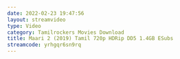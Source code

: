 ```yaml
---
date: 2022-02-23 19:47:56
layout: streamvideo
type: Video
category: Tamilrockers Movies Download
title: Maari 2 (2019) Tamil 720p HDRip DD5 1.4GB ESubs
streamcode: yrhgqr6sn9rq
---
```

